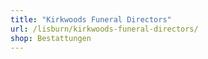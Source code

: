 ```yaml
---
title: "Kirkwoods Funeral Directors"
url: /lisburn/kirkwoods-funeral-directors/
shop: Bestattungen
---
```

